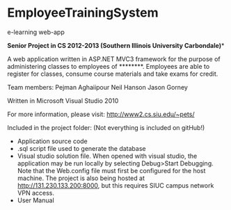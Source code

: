 EmployeeTrainingSystem
======================

e-learning web-app

************Senior Project in CS 2012-2013 (Southern Illinois University Carbondale)*************

A web application written in ASP.NET MVC3 framework for the purpose of administering classes to employees of ********. Employees are able to register for classes, consume course materials and take exams for credit.

Team members: Pejman Aghaiipour
	      Neil Hanson
	      Jason Gorney

Written in Microsoft Visual Studio 2010

For more information, please visit: http://www2.cs.siu.edu/~pets/

Included in the project folder: (Not everything is included on gitHub!)

 - Application source code
 - .sql script file used to generate the database
 - Visual studio solution file. When opened with visual studio, the application may be run locally by selecting Debug>Start Debugging. Note that the Web.config file must first be configured for the host machine. The project is also being hosted at http://131.230.133.200:8000, but this requires SIUC campus network VPN access.
 - User Manual

